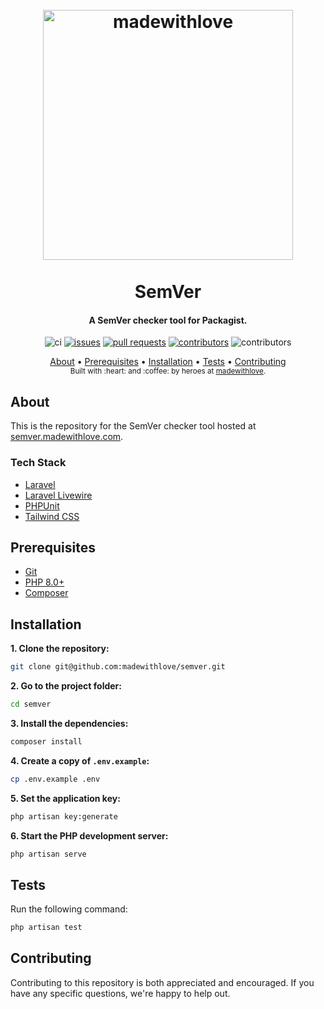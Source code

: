 <h1 align="center">
  <br>
  <a href="https://semver.madewithlove.com">
    <img src="https://static.madewithlove.com/logo/red/full.png" alt="madewithlove" width="400">
  </a>
  <br><br>
  SemVer
  <br>
</h1>

<h4 align="center">
A SemVer checker tool for Packagist.
</h4>

<div align="center">

![ci](https://github.com/madewithlove/semver/actions/workflows/ci.yml/badge.svg)
[![issues](https://img.shields.io/github/issues/madewithlove/semver)](https://github.com/madewithlove/semver/issues)
[![pull requests](https://img.shields.io/github/issues-pr/madewithlove/semver)](https://github.com/madewithlove/semver/pulls)
[![contributors](https://img.shields.io/github/contributors/madewithlove/semver)](https://github.com/madewithlove/semver/graphs/contributors)
![contributors](https://img.shields.io/badge/contributions-welcome-brightgreen)

</div>

<div align="center">
  <a href="#about">About</a> •
  <a href="#prerequisites">Prerequisites</a> •
  <a href="#installation">Installation</a> •
  <a href="#tests">Tests</a> •
  <a href="#contributing">Contributing</a>
</div>

<div align="center">
  <sub>Built with :heart:︎ and :coffee: by heroes at <a href="https://madewithlove.com">madewithlove</a>.</sub>
</div>

## About

This is the repository for the SemVer checker tool hosted at [semver.madewithlove.com](https://semver.madewithlove.com).

### Tech Stack

- [Laravel](https://laravel.com)
- [Laravel Livewire](https://laravel-livewire.com)
- [PHPUnit](https://phpunit.de)
- [Tailwind CSS](https://tailwindcss.com)

## Prerequisites

- [Git](https://git-scm.com)
- [PHP 8.0+](https://www.php.net)
- [Composer](https://getcomposer.org)

## Installation

**1. Clone the repository:**

```bash
git clone git@github.com:madewithlove/semver.git
```

**2. Go to the project folder:**

```bash
cd semver
```

**3. Install the dependencies:**

```bash
composer install
```

**4. Create a copy of `.env.example`:**

```bash
cp .env.example .env
```

**5. Set the application key:**

```bash
php artisan key:generate
```

**6. Start the PHP development server:**

```bash
php artisan serve
```

## Tests

Run the following command:

```bash
php artisan test
```

## Contributing

Contributing to this repository is both appreciated and encouraged. If you have any specific questions, we're happy to help out.
